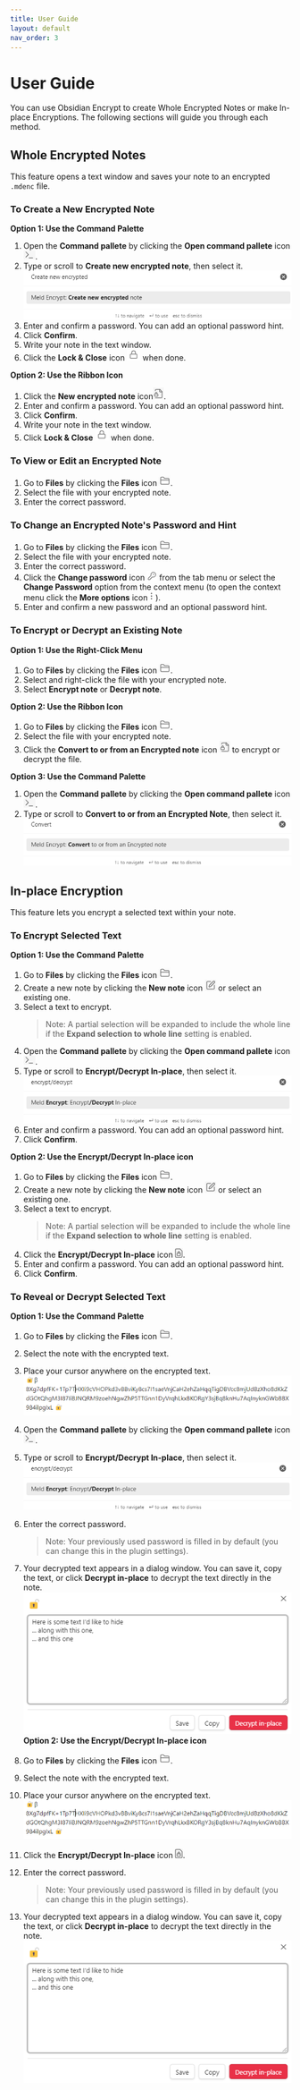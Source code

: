 ```yaml
---
title: User Guide
layout: default
nav_order: 3
---
```


# User Guide 

You can use Obsidian Encrypt to create Whole Encrypted Notes or make In-place Encryptions. The following sections will guide you through each method.

## Whole Encrypted Notes

This feature opens a text window and saves your note to an encrypted `.mdenc` file.

### To Create a New Encrypted Note

**Option 1: Use the Command Palette**

1. Open the **Command pallete** by clicking the **Open command pallete** icon ![command_pallete](assets/cmd_pal_ico.png).
2. Type or scroll to **Create new encrypted note**, then select it.
   ![create_new](assets/cre_new_enc.png)
3. Enter and confirm a password. You can add an optional password hint. 
4. Click **Confirm**.
5. Write your note in the text window. 
6. Click the **Lock & Close** icon ![lock_and_close](assets/loc_clo_ico.png) when done. 

**Option 2: Use the Ribbon Icon**

1. Click the **New encrypted note** icon![new_encrypted_note](assets/new_enc_ico.png). 
2. Enter and confirm a password. You can add an optional password hint. 
3. Click **Confirm**.
4. Write your note in the text window. 
5. Click **Lock & Close** ![lock_and_close](assets/loc_clo_ico.png) when done.

### To View or Edit an Encrypted Note

1. Go to **Files** by clicking the **Files** icon ![files](assets/fil_ico.png). 
2. Select the file with your encrypted note. 
3. Enter the correct password. 

### To Change an Encrypted Note's Password and Hint

1. Go to **Files** by clicking the **Files** icon ![files](assets/fil_ico.png).  
2. Select the file with your encrypted note. 
3. Enter the correct password. 
4. Click the **Change password** icon ![change_password](assets/cha_pas_ico.png) from the tab menu or select the **Change Password** option from the context menu (to open the context menu click the **More options** icon![more_options](assets/mor_opt_ico.png)). 
5. Enter and confirm a new password and an optional password hint.

### To Encrypt or Decrypt an Existing Note

**Option 1: Use the Right-Click Menu**

1. Go to **Files** by clicking the **Files** icon ![files](assets/fil_ico.png). 
2. Select and right-click the file with your encrypted note.
3. Select **Encrypt note** or **Decrypt note**.

**Option 2: Use the Ribbon Icon**

1. Go to **Files** by clicking the **Files** icon ![files](assets/fil_ico.png).
2. Select the file with your encrypted note. 
3. Click the **Convert to or from an Encrypted note** icon ![new_encrypted_note](assets/new_enc_ico.png) to encrypt or decrypt the file.

**Option 3: Use the Command Palette**

1. Open the **Command pallete** by clicking the **Open command pallete** icon ![command_pallete](assets/cmd_pal_ico.png).
2. Type or scroll to **Convert to or from an Encrypted Note**, then select it.
   ![convert](assets/convert.png)

## In-place Encryption

This feature lets you encrypt a selected text within your note.

### To Encrypt Selected Text

**Option 1: Use the Command Palette**

1. Go to **Files** by clicking the **Files** icon ![files](assets/fil_ico.png). 
2. Create a new note by clicking the **New note** icon ![new_note](assets/new_not_ico.png) or select an existing one.
3. Select a text to encrypt. 
    > Note: A partial selection will be expanded to include the whole line if the **Expand selection to whole line** setting is enabled.
4. Open the **Command pallete** by clicking the **Open command pallete** icon ![command_pallete](assets/cmd_pal_ico.png).
5. Type or scroll to **Encrypt/Decrypt In-place**, then select it. 
   ![encrypt_inplace](assets/enc_inplace.png)
6. Enter and confirm a password. You can add an optional password hint.
7. Click **Confirm**.

**Option 2: Use the Encrypt/Decrypt In-place icon**

1. Go to **Files** by clicking the **Files** icon ![files](assets/fil_ico.png). 
2. Create a new note by clicking the **New note** icon ![new_note](assets/new_not_ico.png) or select an existing one.
3. Select a text to encrypt. 
    > Note: A partial selection will be expanded to include the whole line if the **Expand selection to whole line** setting is enabled.
4. Click the **Encrypt/Decrypt In-place** icon ![encrypt_inplace](assets/enc_inp_ico.png).
5. Enter and confirm a password. You can add an optional password hint.
6. Click **Confirm**.

### To Reveal or Decrypt Selected Text 

**Option 1: Use the Command Palette**

1. Go to **Files** by clicking the **Files** icon ![files](assets/fil_ico.png). 
2. Select the note with the encrypted text. 
3. Place your cursor anywhere on the encrypted text.
   ![encrypted_text](assets/enc_text.png)
4. Open the **Command pallete** by clicking the **Open command pallete** icon ![command_pallete](assets/cmd_pal_ico.png).
5. Type or scroll to **Encrypt/Decrypt In-place**, then select it. 
   ![encrypt_inplace](assets/enc_inplace.png)
6. Enter the correct password. 
   > Note: Your previously used password is filled in by default (you can change this in the plugin settings).
7. Your decrypted text appears in a dialog window. You can save it, copy the text, or click **Decrypt in-place** to decrypt the text directly in the note.
   ![dialog_window](assets/dia_win.png)
**Option 2: Use the Encrypt/Decrypt In-place icon**

1. Go to **Files** by clicking the **Files** icon ![files](assets/fil_ico.png). 
2. Select the note with the encrypted text. 
3. Place your cursor anywhere on the encrypted text.
   ![encrypted_text](assets/enc_text.png)
4. Click the **Encrypt/Decrypt In-place** icon ![encrypt_inplace](assets/enc_inp_ico.png).
5. Enter the correct password. 
   > Note: Your previously used password is filled in by default (you can change this in the plugin settings).
6. Your decrypted text appears in a dialog window. You can save it, copy the text, or click **Decrypt in-place** to decrypt the text directly in the note.
   ![dialog_window](assets/dia_win.png)
   


